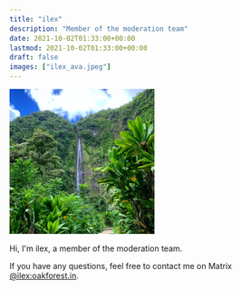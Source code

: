 ```yaml
---
title: "ilex"
description: "Member of the moderation team"
date: 2021-10-02T01:33:00+00:00
lastmod: 2021-10-02T01:33:00+00:00
draft: false
images: ["ilex_ava.jpeg"]
---
```


<img src="ilex_ava.jpeg" alt="ilex Avatar" width="256"/>

Hi, I'm ilex, a member of the moderation team.

If you have any questions, feel free to contact me on Matrix
[@ilex:oakforest.in](https://app.element.io/#/user/@ilex:oakforest.in).
